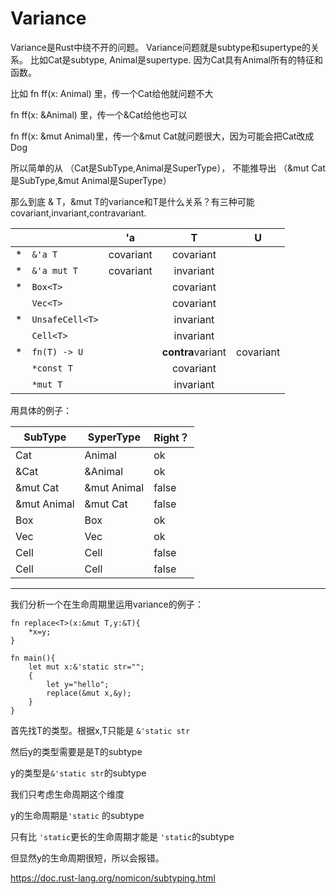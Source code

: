 # Variance

Variance是Rust中绕不开的问题。
Variance问题就是subtype和supertype的关系。
比如Cat是subtype, Animal是supertype. 因为Cat具有Animal所有的特征和函数。

比如 fn ff(x: Animal) 里，传一个Cat给他就问题不大

fn ff(x: &Animal) 里，传一个&Cat给他也可以

fn ff(x: &mut Animal)里，传一个&mut Cat就问题很大，因为可能会把Cat改成Dog

所以简单的从 （Cat是SubType,Animal是SuperType）， 不能推导出 （&mut Cat是SubType,&mut Animal是SuperType）

那么到底 & T，&mut T的variance和T是什么关系？有三种可能covariant,invariant,contravariant.


|   |                 |     'a    |         T         |     U     |
|---|-----------------|:---------:|:-----------------:|:---------:|
| * | `&'a T `        | covariant | covariant         |           |
| * | `&'a mut T`     | covariant | invariant         |           |
| * | `Box<T>`        |           | covariant         |           |
|   | `Vec<T>`        |           | covariant         |           |
| * | `UnsafeCell<T>` |           | invariant         |           |
|   | `Cell<T>`       |           | invariant         |           |
| * | `fn(T) -> U`    |           | **contra**variant | covariant |
|   | `*const T`      |           | covariant         |           |
|   | `*mut T`        |           | invariant         |           |



用具体的例子：

|SubType | SyperType | Right？  |
| -------| --------- | -------- |
|Cat     | Animal    | ok |
|&Cat | &Animal | ok |
|&mut Cat | &mut Animal | false |
|&mut Animal | &mut Cat | false |
|Box<Cat> | Box<Animal> | ok |
|Vec<Cat> | Vec<Animal> | ok |
|Cell<Cat> | Cell<Animal> | false |
|Cell<Animal> | Cell<Cat> | false |





-----

我们分析一个在生命周期里运用variance的例子：

```
fn replace<T>(x:&mut T,y:&T){
	*x=y;
}

fn main(){
	let mut x:&'static str="";
	{
		let y="hello";
		replace(&mut x,&y);
	}
}
```



首先找T的类型。根据x,T只能是 `&'static str`

然后y的类型需要是是T的subtype

y的类型是`&'static str`的subtype

我们只考虑生命周期这个维度

y的生命周期是`'static`  的subtype

只有比 `'static`更长的生命周期才能是 `'static`的subtype

但显然y的生命周期很短，所以会报错。



https://doc.rust-lang.org/nomicon/subtyping.html

